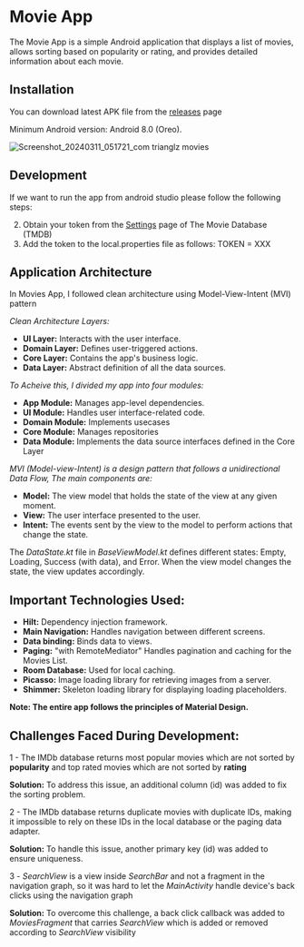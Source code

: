 # Movie App

The Movie App is a simple Android application that displays a list of movies, allows sorting based on popularity or rating, and provides detailed information about each movie.

## Installation

You can download latest APK file from the [releases](https://github.com/miralelnahas/movie-app/releases) page

Minimum Android version: Android 8.0 (Oreo).

![Screenshot_20240311_051721_com trianglz movies](https://github.com/miralelnahas/movie-app/assets/26336155/54c0ae87-a44e-41c4-9ecd-ac0b94096a30)


## Development

If we want to run the app from android studio please follow the following steps:

2. Obtain your token from the [Settings](https://www.themoviedb.org/settings/api) page of The Movie Database (TMDB)
3.  Add the token to the local.properties file as follows:  TOKEN = XXX
 
## Application Architecture

In Movies App, I followed clean architecture using Model-View-Intent (MVI) pattern

*Clean Architecture Layers:*
- **UI Layer:** Interacts with the user interface.
- **Domain Layer:** Defines user-triggered actions.
- **Core Layer:** Contains the app's business logic.
- **Data Layer:** Abstract definition of all the data sources.

*To Acheive this, I divided my app into four modules:*
- **App Module:** Manages app-level dependencies.
- **UI Module:** Handles user interface-related code.
- **Domain Module:** Implements usecases
- **Core Module:** Manages repositories
- **Data Module:** Implements the data source interfaces defined in the Core Layer

*MVI (Model-view-Intent) is a design pattern that follows a unidirectional Data Flow, The main components are:*
- **Model:** The view model that holds the state of the view at any given moment.
- **View:** The user interface presented to the user.
- **Intent:**  The events sent by the view to the model to perform actions that change the state.
  
The *DataState.kt* file in *BaseViewModel.kt* defines different states: Empty, Loading, Success (with data), and Error.
When the view model changes the state, the view updates accordingly.

## Important Technologies Used:
- **Hilt:** Dependency injection framework.
- **Main Navigation:** Handles navigation between different screens.
- **Data binding:** Binds data to views.
- **Paging:** "with RemoteMediator" Handles pagination and caching for the Movies List.
- **Room Database:** Used for local caching.
- **Picasso:** Image loading library for retrieving images from a server.
- **Shimmer:** Skeleton loading library for displaying loading placeholders.

**Note: The entire app follows the principles of Material Design.**

## Challenges Faced During Development:
1 - The IMDb database returns most popular movies which are not sorted by **popularity** and top rated movies which are not sorted by **rating** 

 **Solution:** To address this issue, an additional column (id) was added to fix the sorting problem.
 
2 - The IMDb database returns duplicate movies with duplicate IDs, making it impossible to rely on these IDs in the local database or the paging data adapter.

 **Solution:** To handle this issue, another primary key (id) was added to ensure uniqueness.
 
3 - *SearchView* is a view inside *SearchBar* and not a fragment in the navigation graph, so it was hard to let the *MainActivity* handle device's back clicks using the navigation graph

**Solution:** To overcome this challenge, a back click callback was added to *MoviesFragment* that carries *SearchView* which is added or removed according to *SearchView* visibility

